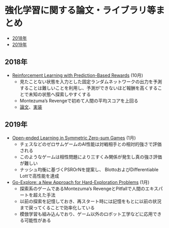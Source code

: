 # 強化学習に関する論文・ライブラリ等まとめ

- [2018年](#2018年)
- [2019年](#2019年)

## 2018年

- [Reinforcement Learning with Prediction-Based Rewards](https://openai.com/blog/reinforcement-learning-with-prediction-based-rewards/) (10月)
  - 見たことない状態を入力とした固定ランダムネットワークの出力を予測することは難しいことを利用し、予測ができないほど報酬を高くすることで未知の状態へ探索しやすくする
  - Montezuma’s Revengeで初めて人間の平均スコアを上回る
  - [論文](https://arxiv.org/abs/1810.12894)、[実装](https://github.com/openai/random-network-distillation)

## 2019年

- [Open-ended Learning in Symmetric Zero-sum Games](https://arxiv.org/abs/1901.08106) (1月)
  - チェスなどのゼロサムゲームのAI性能は対戦相手との相対的強さで評価される
  - このようなゲームは相性問題により三すくみ関係が発生し真の強さ評価が難しい
  - ナッシュ均衡に基づくPSROrNを提案し、 BlottoおよびDifferentiable Lottで高性能を達成
- [Go-Explore: a New Approach for Hard-Exploration Problems](https://arxiv.org/abs/1901.10995) (1月)
  - 探索系のゲームであるMontezuma’s RevengeとPitfallで人間のエキスパートを超えた手法
  - 以前の探索を記憶しておき、再スタート時には記憶をもとに以前の状況まで戻ってくることで効率化している
  - 模倣学習も組み込んでおり、ゲーム以外のロボット工学などに応用できる可能性がある
  